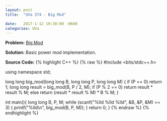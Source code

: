 ```yaml
---
layout: post
title:  "UVa 374 - Big Mod"

date:   2017-1-12 19:30:00 -0600
categories: UVa
---
```


**Problem:** [Big Mod]

**Solution:**
Basic power mod implementation.

**Source Code:**
{% highlight C++ %}
{% raw %}
#include <bits/stdc++.h>

using namespace std;

long long big_mod(long long B, long long P, long long M) {
    if (P == 0)
        return 1;
    long long result = big_mod(B, P / 2, M);
    if (P % 2 == 0) 
        return result * result % M;
    else 
        return (result * result % M) * B % M;
}

int main(){
    long long B, P, M;
    while (scanf("%lld %lld %lld", &B, &P, &M) == 3) {
        printf("%lld\n", big_mod(B, P, M));
    }
	return 0;
}
{% endraw %}
{% endhighlight %}

[Big Mod]:https://uva.onlinejudge.org/index.php?option=com_onlinejudge&Itemid=8&category=24&page=show_problem&problem=310
